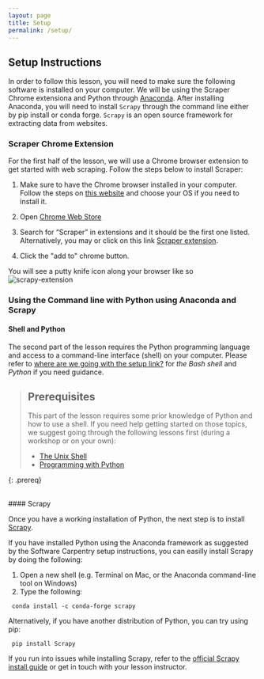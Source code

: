 ```yaml
---
layout: page
title: Setup
permalink: /setup/
---
```


## Setup Instructions
In order to follow this lesson, you will need to make sure the following software is installed on your computer. 
We will be using the Scraper Chrome extensiona and Python through [Anaconda](https://www.anaconda.com/products/distribution). After installing Anaconda, you will need to install `Scrapy` through the command line either by pip install 
or conda forge. `Scrapy` is an open source framework for extracting data from websites. 

### Scraper Chrome Extension

For the first half of the lesson, we will use a Chrome browser extension to get started with web scraping. Follow the steps below to install Scraper:

1. Make sure to have the Chrome browser installed in your computer. Follow the steps on [this website](https://chromeenterprise.google/browser/download/?utm_source=adwords&utm_medium=cpc&utm_campaign=2022-H1-chromebrowser-paidmed-paiddisplay-other-chromebrowserent&utm_term=downloadnow-chrome-browser-download&utm_content=GCEJ&brand=GCEJ&gclid=CjwKCAjw9qiTBhBbEiwAp-GE0U3sZqNSBoMSkTrxi2fMdK3Xajoq7KFOuEsMfa9o2KnE5vXBnzLovBoCP1IQAvD_BwE&gclsrc=aw.ds#windows-tab) and choose your OS if you need to install it.

2. Open [Chrome Web Store](https://chrome.google.com/webstore/category/extensions)

3. Search for “Scraper” in extensions and it should be the first one listed. Alternatively, you may or click on this link [Scraper extension](https://chrome.google.com/webstore/detail/scraper/mbigbapnjcgaffohmbkdlecaccepngjd).

4. Click the "add to" chrome button.

You will see a putty knife icon along your browser like so
![scrapy-extension](...fig/scrapy-ext.PNG)


### Using the Command line with Python using Anaconda and Scrapy

#### Shell and Python
The second part of the lesson requires the Python programming language and access to a command-line interface (shell) on your computer.
Please refer to [where are we going with the setup link?]() for
*the Bash shell* and *Python* if you need guidance.

> ## Prerequisites
> This part of the lesson requires some prior knowledge of Python and how to use a shell.
> If you need help getting started on those topics, we suggest going through the following
> lessons first (during a workshop or on your own):
>
> * [The Unix Shell](http://swcarpentry.github.io/shell-novice/)
> * [Programming with Python](http://swcarpentry.github.io/python-novice-inflammation/)
>
{: .prereq}

<br/>
#### Scrapy

Once you have a working installation of Python, the next step is to install [Scrapy](https://scrapy.org/).

If you have installed Python using the Anaconda framework as suggested by the Software Carpentry setup instructions,
you can easilly install Scrapy by doing the following:

1. Open a new shell (e.g. Terminal on Mac, or the Anaconda command-line tool on Windows)
2. Type the following:

```
 conda install -c conda-forge scrapy
```

Alternatively, if you have another distribution of Python, you can try using pip:

```
 pip install Scrapy
```

If you run into issues while installing Scrapy, refer to the
[official Scrapy install guide](https://doc.scrapy.org/en/latest/intro/install.html#intro-install)
or get in touch with your lesson instructor.
